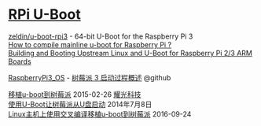 # [RPi U-Boot](http://elinux.org/RPi_U-Boot)  
[zeldin/u-boot-rpi3](https://github.com/zeldin/u-boot-rpi3) - 64-bit U-Boot for the Raspberry Pi 3  
[How to compile mainline u-boot for Raspberry Pi ?](http://www.embeddedforu.com/embedded-linux/raspberry-pi/how-to-compile-mainline-u-boot-for-raspberry-pi/)  
[Building and Booting Upstream Linux and U-Boot for Raspberry Pi 2/3 ARM Boards](https://blog.christophersmart.com/2016/10/27/building-and-booting-upstream-linux-and-u-boot-for-raspberry-pi-23-arm-boards/)  

[RaspberryPi3_OS](https://github.com/Yradex/RaspberryPi3_OS) - [树莓派 3 启动过程概述](https://github.com/Yradex/RaspberryPi3_OS/wiki/%E6%A0%91%E8%8E%93%E6%B4%BE-3-%E5%90%AF%E5%8A%A8%E8%BF%87%E7%A8%8B%E6%A6%82%E8%BF%B0) @github   

[移植u-boot到树莓派](http://blog.csdn.net/luckyapple1028/article/details/43957327) 2015-02-26 [耀光科技](http://www.yaoguangkeji.com/a_Z3ozqlPb.html)  
[使用U-Boot让树莓派从U盘启动](http://shumeipai.nxez.com/2014/07/08/u-boot-raspberry-pi.html) 2014年7月8日  
[Linux主机上使用交叉编译移植u-boot到树莓派](http://www.cnblogs.com/cursorhu/p/5896800.html) 2016-09-24  

